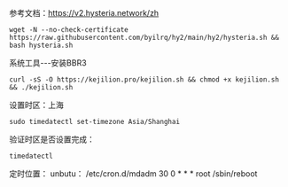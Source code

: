 参考文档：https://v2.hysteria.network/zh
```shell
wget -N --no-check-certificate https://raw.githubusercontent.com/byilrq/hy2/main/hy2/hysteria.sh && bash hysteria.sh
```
系统工具---安装BBR3
```shell
curl -sS -O https://kejilion.pro/kejilion.sh && chmod +x kejilion.sh && ./kejilion.sh
```

设置时区：上海
```shell
sudo timedatectl set-timezone Asia/Shanghai
```
验证时区是否设置完成：
```shell
timedatectl
```

定时位置： unbutu：   /etc/cron.d/mdadm
30 0 * * * root /sbin/reboot
